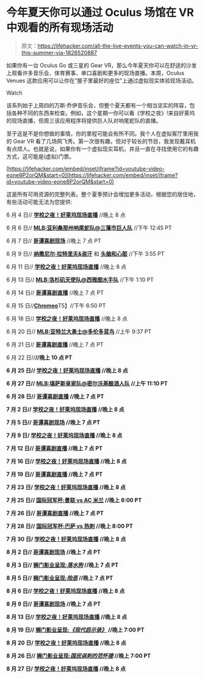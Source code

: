 # 今年夏天你可以通过 Oculus 场馆在 VR 中观看的所有现场活动

> 原文：<https://lifehacker.com/all-the-live-events-you-can-watch-in-vr-this-summer-via-1826520887>

如果你有一台 Oculus Go 或三星的 Gear VR，那么今年夏天你可以在舒适的沙发上观看许多音乐会、体育赛事、单口喜剧和更多的现场直播。本周，Oculus Venues 这款应用可以让你在“屋子里最好的座位”上通过虚拟现实体验现场活动。

Watch

该系列始于上周四的万斯·乔伊音乐会，但整个夏天都有一个相当坚实的阵容，包括各种不同的东西来检查。例如，这个星期一你可以看《学校之夜》!来自好莱坞的现场直播，但周三该应用程序将提供巨人队对响尾蛇队的直播。

至于这是不是你想做的事情，你的里程可能会有所不同。我个人在虚拟客厅里用我的 Gear VR 看了几场网飞秀。第一次很有趣，但对于较长的节目，我发现戴耳机有点烦人。也就是说，如果你有一个虚拟现实耳机，并且一直在寻找使用它的有趣方式，这可能是(虚拟)门票。

 [https://lifehacker.com/embed/inset/iframe?id=youtube-video-eone8P2orQM&start=0](https://lifehacker.com/embed/inset/iframe?id=youtube-video-eone8P2orQM&start=0) 

这是所有可用资源的完整列表。整个夏季预计会增加更多活动，根据您的居住地，有些活动可能无法为您提供:

6 月 4 日// [**学校之夜！好莱坞现场直播**](http://www.itsaschoolnight.com/) //晚上 8 点

6 月 6 日// [**MLB:亚利桑那州响尾蛇队@三藩市巨人队**](https://www.mlb.com/) //下午 12:45 PT

6 月 7 日// [**哥谭喜剧现场**](http://gothamcomedyclub.com/) //晚上 7 点 PT

6 月 9 日// [**纳撒尼尔·拉特里夫&盗汗**](http://www.nathanielrateliff.com/) 和 [**头脑和心脏**](http://www.theheadandtheheart.com/) //下午 3:55 PT

6 月 11 日// [**学校之夜！好莱坞现场直播**](http://www.itsaschoolnight.com/) //晚上 8 点

6 月 13 日// [**MLB:洛杉矶天使队@西雅图水手队**](https://www.mlb.com/) //下午 1:10 PT

6 月 14 日// [**哥谭喜剧直播**](http://gothamcomedyclub.com/) //晚上 7 点 PT

6 月 15 日//[**Chromeo**](http://chromeo.net/headoverheels/?ref=)T5】//下午 6:50 PT

6 月 18 日// [**学校之夜！好莱坞现场直播**](http://www.itsaschoolnight.com/) //晚上 8 点

6 月 20 日// [**MLB:亚特兰大勇士@多伦多蓝鸟**](https://www.mlb.com/) //上午 9:37 PT

6 月 21 日// [**哥谭喜剧直播**](http://gothamcomedyclub.com/) //晚上 7 点 PT

6 月 22 日//[](https://www.everclearmusic.com/)**//晚上 10 点 PT**

**6 月 25 日// [**学校之夜！好莱坞现场直播**](http://www.itsaschoolnight.com/) //晚上 8 点**

**6 月 27 日// [**MLB:堪萨斯皇家队@密尔沃基酿酒人队**](https://www.mlb.com/) //上午 11:10 PT**

**6 月 28 日// [**哥谭喜剧直播**](http://gothamcomedyclub.com/) //晚上 7 点 PT**

**7 月 2 日// [**学校之夜！好莱坞现场直播**](http://www.itsaschoolnight.com/) //晚上 8 点**

**7 月 5 日// [**哥谭喜剧现场**](http://gothamcomedyclub.com/) //晚上 7 点 PT**

**7 月 9 日/ [**学校之夜！好莱坞现场直播**](http://www.itsaschoolnight.com/) //晚上 8 点**

**7 月 12 日// [**哥谭喜剧直播**](http://gothamcomedyclub.com/) //晚上 7 点 PT**

**7 月 16 日// [**学校之夜！好莱坞现场直播**](http://www.itsaschoolnight.com/) //晚上 8 点**

**7 月 19 日// [**哥谭喜剧直播**](http://gothamcomedyclub.com/) //晚上 7 点 PT**

**7 月 23 日/ [**学校之夜！好莱坞现场直播**](http://www.itsaschoolnight.com/) //晚上 8 点**

**7 月 25 日// [**国际冠军杯:曼联 vs AC 米兰**](https://www.internationalchampionscup.com/) //晚上 8:00 PT**

**7 月 26 日// [**哥谭喜剧直播**](http://gothamcomedyclub.com/) //晚上 7 点 PT**

**7 月 28 日// [**国际冠军杯:巴萨 vs 热刺**](https://www.internationalchampionscup.com/) //晚上 8:00 PT**

**7 月 30 日/ [**学校之夜！好莱坞现场直播**](http://www.itsaschoolnight.com/) //晚上 8 点**

**8 月 2 日// [**哥谭喜剧现场**](http://gothamcomedyclub.com/) //晚上 7 点 PT**

**8 月 3 日// [**狮门影业呈现:*落水狗***](https://www.lionsgate.com/) //晚上 7 点 PT**

**8 月 5 日// [**狮门影业呈现:*险恶***](https://www.lionsgate.com/) //晚上 7 点 PT**

**8 月 6 日// [**学校之夜！好莱坞现场直播**](http://www.itsaschoolnight.com/) //晚上 8 点**

**8 月 9 日// [**哥谭喜剧现场**](http://gothamcomedyclub.com/) //晚上 7 点 PT**

**8 月 13 日// [**学校之夜！好莱坞现场直播**](http://www.itsaschoolnight.com/) //晚上 8 点**

**8 月 19 日// [**狮门影业呈现:*《现代启示录》***](https://www.lionsgate.com/) //晚上 7:00 PT**

**8 月 20 日/ [**学校之夜！好莱坞现场直播**](http://www.itsaschoolnight.com/) //晚上 8 点**

**8 月 26 日// [**狮门影业呈现:*国民讽刺的范怀德***](https://www.lionsgate.com/) //晚上 7:00 PT**

**8 月 27 日/ [**学校之夜！好莱坞现场直播**](http://www.itsaschoolnight.com/) //晚上 8 点**